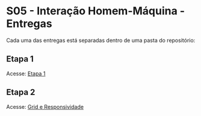 # S05 - Interação Homem-Máquina - Entregas

Cada uma das entregas está separadas dentro de uma pasta do repositório:

## Etapa 1
Acesse: [Etapa 1](https://joaolucenalima.github.io/s05-ihm/)

## Etapa 2
Acesse: [Grid e Responsividade](https://joaolucenalima.github.io/s05-ihm/etapa-2/)